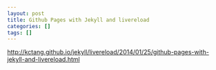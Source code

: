 ```yaml
---
layout: post
title: Github Pages with Jekyll and livereload
categories: []
tags: []
---
```

http://kctang.github.io/jekyll/livereload/2014/01/25/github-pages-with-jekyll-and-livereload.html
